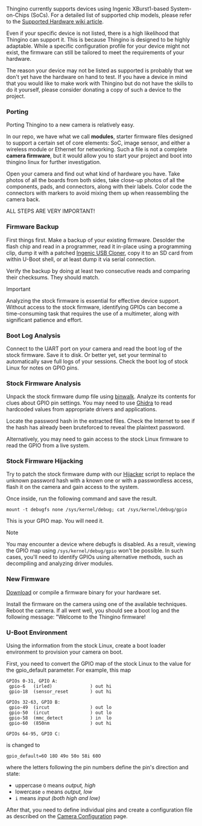 Thingino currently supports devices using Ingenic XBurst1-based System-on-Chips (SoCs). For a detailed list of supported chip models, please refer to the [Supported Hardware wiki article](https://github.com/themactep/thingino-firmware/wiki/Tech-Info-%E2%80%90-Supported-Hardware).

Even if your specific device is not listed, there is a high likelihood that Thingino can support it. This is because Thingino is designed to be highly adaptable. While a specific configuration profile for your device might not exist, the firmware can still be tailored to meet the requirements of your hardware. 

The reason your device may not be listed as supported is probably that we don't yet have the hardware on hand to test. If you have a device in mind that you would like to make work with Thingino but do not have the skills to do it yourself, please consider donating a copy of such a device to the project.

### Porting

Porting Thingino to a new camera is relatively easy.

In our repo, we have what we call **modules**, starter firmware files designed to support a certain set of core elements: SoC, image sensor, and either a wireless module or Ethernet for networking. Such a file is not a complete **camera firmware**, but it would allow you to start your project and boot into thingino linux for further investigation.

Open your camera and find out what kind of hardware you have. Take photos of all the boards from both sides, take close-up photos of all the components, pads, and connectors, along with their labels. Color code the connectors with markers to avoid mixing them up when reassembling the camera back.

ALL STEPS ARE VERY IMPORTANT!

### Firmware Backup

First things first. Make a backup of your existing firmware. Desolder the flash chip and read in a programmer, read it in-place using a programming clip, dump it with a patched [Ingenic USB Cloner](https://thingino.com/cloner/), copy it to an SD card from within U-Boot shell, or at least dump it via serial connection.

Verify the backup by doing at least two consecutive reads and comparing their checksums. They should match.

> [!IMPORTANT]  
> Analyzing the stock firmware is essential for effective device support. Without access to the stock firmware, identifying GPIOs can become a time-consuming task that requires the use of a multimeter, along with significant patience and effort.

### Boot Log Analysis

Connect to the UART port on your camera and read the boot log of the stock firmware. Save it to disk. Or better yet, set your terminal to automatically save full logs of your sessions. Check the boot log of stock Linux for notes on GPIO pins. 

### Stock Firmware Analysis

Unpack the stock firmware dump file using [binwalk](https://themactep.com/notes/how-to-install-binwalk-with-jffs-ubi-and-cramfs-support). Analyze its contents for clues about GPIO pin settings. You may need to use [Ghidra](https://github.com/NationalSecurityAgency/ghidra/) to read hardcoded values from appropriate drivers and applications.

Locate the password hash in the extracted files. Check the Internet to see if the hash has already been bruteforced to reveal the plaintext password.

Alternatively, you may need to gain access to the stock Linux firmware to read the GPIO from a live system.

### Stock Firmware Hijacking

Try to patch the stock firmware dump with our [Hijacker](https://github.com/themactep/thingino-firmware/blob/master/scripts/hijacker.sh) script to replace the unknown password hash with a known one or with a passwordless access, flash it on the camera and gain access to the system.

Once inside, run the following command and save the result.
```
mount -t debugfs none /sys/kernel/debug; cat /sys/kernel/debug/gpio
```
This is your GPIO map. You will need it.

> [!NOTE]  
> You may encounter a device where debugfs is disabled. As a result, viewing the GPIO map using `/sys/kernel/debug/gpio` won't be possible. In such cases, you'll need to identify GPIOs using alternative methods, such as decompiling and analyzing driver modules.

### New Firmware

[Download](https://github.com/themactep/thingino-firmware/releases/) or compile a firmware binary for your hardware set.

Install the firmware on the camera using one of the available techniques. Reboot the camera. If all went well, you should see a boot log and the following message: "Welcome to the Thingino firmware!

### U-Boot Environment

Using the information from the stock Linux, create a boot loader environment to provision your camera on boot.

First, you need to convert the GPIO map of the stock Linux to the value for the gpio_default parameter. For example, this map

```
GPIOs 0-31, GPIO A:
 gpio-6   (irled)              ) out hi
 gpio-18  (sensor_reset        ) out hi

GPIOs 32-63, GPIO B:
 gpio-49  (ircut               ) out lo
 gpio-50  (ircut               ) out lo
 gpio-58  (mmc_detect          ) in  lo
 gpio-60  (850nm               ) out hi

GPIOs 64-95, GPIO C:
```

is changed to

```
gpio_default=6O 18O 49o 50o 58i 60O
```

where the letters following the pin numbers define the pin's direction and state:

- uppercase `O` means _output, high_
- lowercase `o` means _output, low_
- `i` means _input (both high and low)_

After that, you need to define individual pins and create a configuration file as described on the [Camera Configuration](Camera-configuration) page.